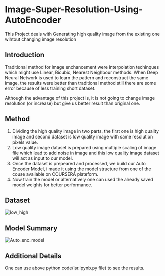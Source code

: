 # Image-Super-Resolution-Using-AutoEncoder
This Project deals with Generating high quality image from the existing one wihtout changing image resolution

## Introduction
Traditional method for image enchancement were interpolation techinques which might use Linear, Bicubic, Nearest Neighbour methods.
When Deep Neural Network is used to learn the pattern and reconstruct the same image, the results were better than traditional method still there are some error because of less training short dataset.

Although the advantage of this project is, it is not going to change image resolution (or increase) but give us better result than original one.

## Method
1. Dividing the high quality image in two parts, the first one is high quality image and second dataset is low quality image with same resolution pixels value.
2. Low quality image dataset is prepared using multiple scaling of image file which lead to add noise in image and this low quality image dataset will act as input to our model.
3. Once the dataset is prepeared and processed, we build our Auto Encoder Model, i made it using the model structure from one of the couse available on COURSERA plateform.
4. Now train the model or alternatively one can used the already saved model weights for better performance.

## Dataset

![low_high](https://user-images.githubusercontent.com/46420929/141751485-f63911ea-60d3-4b13-9942-7af4b29a958b.png)

## Model Summary

![Auto_enc_model](https://user-images.githubusercontent.com/46420929/141750037-ff07d7a5-b86f-4f6f-b747-2c816af49dc4.png)

## Additional Details
One can use above python code(isr.ipynb.py file) to see the results.
